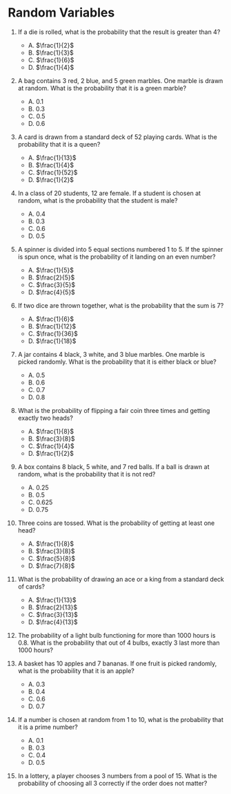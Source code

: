 # Random Variables

1. If a die is rolled, what is the probability that the result is greater than 4?
   - A. $\frac{1}{2}$
   - B. $\frac{1}{3}$
   - C. $\frac{1}{6}$
   - D. $\frac{1}{4}$

2. A bag contains 3 red, 2 blue, and 5 green marbles. One marble is drawn at random. What is the probability that it is a green marble?
   - A. $0.1$
   - B. $0.3$
   - C. $0.5$
   - D. $0.6$

3. A card is drawn from a standard deck of 52 playing cards. What is the probability that it is a queen?
   - A. $\frac{1}{13}$
   - B. $\frac{1}{4}$
   - C. $\frac{1}{52}$
   - D. $\frac{1}{2}$

4. In a class of 20 students, 12 are female. If a student is chosen at random, what is the probability that the student is male?
   - A. $0.4$
   - B. $0.3$
   - C. $0.6$
   - D. $0.5$

5. A spinner is divided into 5 equal sections numbered 1 to 5. If the spinner is spun once, what is the probability of it landing on an even number?
   - A. $\frac{1}{5}$
   - B. $\frac{2}{5}$
   - C. $\frac{3}{5}$
   - D. $\frac{4}{5}$

6. If two dice are thrown together, what is the probability that the sum is 7?
   - A. $\frac{1}{6}$
   - B. $\frac{1}{12}$
   - C. $\frac{1}{36}$
   - D. $\frac{1}{18}$

7. A jar contains 4 black, 3 white, and 3 blue marbles. One marble is picked randomly. What is the probability that it is either black or blue?
   - A. $0.5$
   - B. $0.6$
   - C. $0.7$
   - D. $0.8$

8. What is the probability of flipping a fair coin three times and getting exactly two heads?
   - A. $\frac{1}{8}$
   - B. $\frac{3}{8}$
   - C. $\frac{1}{4}$
   - D. $\frac{1}{2}$

9. A box contains 8 black, 5 white, and 7 red balls. If a ball is drawn at random, what is the probability that it is not red?
   - A. $0.25$
   - B. $0.5$
   - C. $0.625$
   - D. $0.75$

10. Three coins are tossed. What is the probability of getting at least one head?
    - A. $\frac{1}{8}$
    - B. $\frac{3}{8}$
    - C. $\frac{5}{8}$
    - D. $\frac{7}{8}$

11. What is the probability of drawing an ace or a king from a standard deck of cards?
    - A. $\frac{1}{13}$
    - B. $\frac{2}{13}$
    - C. $\frac{3}{13}$
    - D. $\frac{4}{13}$

12. The probability of a light bulb functioning for more than 1000 hours is 0.8. What is the probability that out of 4 bulbs, exactly 3 last more than 1000 hours?

13. A basket has 10 apples and 7 bananas. If one fruit is picked randomly, what is the probability that it is an apple?
    - A. $0.3$
    - B. $0.4$
    - C. $0.6$
    - D. $0.7$

14. If a number is chosen at random from 1 to 10, what is the probability that it is a prime number?
    - A. $0.1$
    - B. $0.3$
    - C. $0.4$
    - D. $0.5$

15. In a lottery, a player chooses 3 numbers from a pool of 15. What is the probability of choosing all 3 correctly if the order does not matter?
